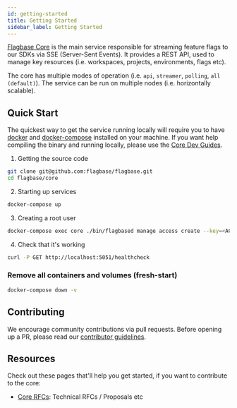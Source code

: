 ```yaml
---
id: getting-started
title: Getting Started
sidebar_label: Getting Started
---
```


[Flagbase Core](https://flagbase.com/oss#core) is the main service responsible for streaming feature flags to our SDKs via SSE (Server-Sent Events). It provides a REST API, used to manage key resources (i.e. workspaces, projects, environments, flags etc).

The core has multiple modes of operation (i.e. `api`, `streamer`, `polling`, `all (default)`). The service can be run on multiple nodes (i.e. horizontally scalable).

## Quick Start

The quickest way to get the service running locally will require you to have [docker](https://docs.docker.com/get-docker/) and [docker-compose](https://docs.docker.com/compose/) installed on your machine. If you want help compiling the binary and running locally, please use the [Core Dev Guides](https://flagbase.com/dev/core/getting-started).

1. Getting the source code
```sh
git clone git@github.com:flagbase/flagbase.git
cd flagbase/core
```
2. Starting up services
```sh
docker-compose up
```
3. Creating a root user
```sh
docker-compose exec core ./bin/flagbased manage access create --key=<ACCESS_KEY> --secret=<ACCESS_SECRET> --type=root
```
4. Check that it's working
```sh
curl -P GET http://localhost:5051/healthcheck
```

### Remove all containers and volumes (fresh-start)
```sh
docker-compose down -v
```

## Contributing
We encourage community contributions via pull requests. Before opening up a PR, please read our [contributor guidelines](/dev/intro/workflow#contributing).

## Resources
Check out these pages that'll help you get started, if you want to contribute to the core:
* [Core RFCs](https://flagbase.atlassian.net/wiki/spaces/OSS/pages/258539521/Core+-+RFCs): Technical RFCs / Proposals etc
